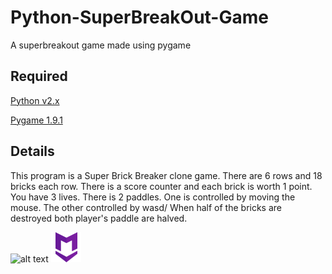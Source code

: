 Python-SuperBreakOut-Game
=========================

A superbreakout game made using pygame

Required
---------
[Python v2.x](http://python.org/download/)

[Pygame 1.9.1](http://www.pygame.org/download.shtml)

Details
--------
This program is a Super Brick Breaker clone game. 
There are 6 rows and 18 bricks each row. 
There is a score counter and each brick is worth 1 point.
You have 3 lives.
There is 2 paddles. One is controlled by moving the mouse. The other controlled by wasd/
When half of the bricks are destroyed both player's paddle are halved.

![alt text](http://imgur.com/yHtNTjf "Superbreakout")
![alt text](https://github.com/adam-p/markdown-here/raw/master/src/common/images/icon48.png "Logo Title Text 1")

